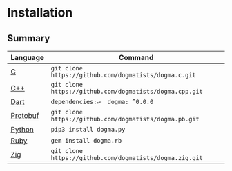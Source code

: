 # Installation

## Summary

Language        | Command
:---------------| --------------------------------------------------------------
[C][]           | `git clone https://github.com/dogmatists/dogma.c.git`
[C++][]         | `git clone https://github.com/dogmatists/dogma.cpp.git`
[Dart][]        | `dependencies:↵  dogma: ^0.0.0`
[Protobuf][]    | `git clone https://github.com/dogmatists/dogma.pb.git`
[Python][]      | `pip3 install dogma.py`
[Ruby][]        | `gem install dogma.rb`
[Zig][]         | `git clone https://github.com/dogmatists/dogma.zig.git`

[C]:        https://github.com/dogmatists/dogma.c
[C++]:      https://github.com/dogmatists/dogma.cpp
[Dart]:     https://github.com/dogmatists/dogma.dart
[Protobuf]: https://github.com/dogmatists/dogma.pb
[Python]:   https://github.com/dogmatists/dogma.py
[Ruby]:     https://github.com/dogmatists/dogma.rb
[Zig]:      https://github.com/dogmatists/dogma.zig
